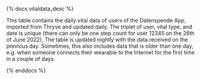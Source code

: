 {% docs vitaldata_desc %}

This table contains the daily vital data of users of the Datenspende App, imported from Thryve and updated daily. The triplet of user, vital type, and date is unique (there can only be one step count for user 12345 on the 26th of June 2022). The table is updated nightly with the data received on the previous day. Sometimes, this also includes data that is older than one day, e.g. when someone connects their wearable to the Internet for the first time in a couple of days.

{% enddocs %}